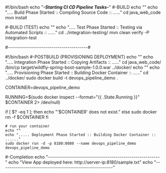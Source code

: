 #!/bin/bash
echo "*******-Starting CI CD Pipeline Tasks-*******"
#-BUILD
echo ""
echo "..... Build Phase Started :: Compiling Source Code :: ......"
cd java_web_code
mvn install

#-BUILD (TEST)
echo ""
echo "..... Test Phase Started :: Testing via Automated Scripts :: ......"
cd ../integration-testing/
mvn clean verify -P integration-test

#----------------------------------------#

#!/bin/bash
#-POSTBUILD (PROVISIONING DEPLOYMENT)
echo ""
echo "..... Integration Phase Started :: Copying Artifacts :: ......"
cd java_web_code/
/bin/cp target/wildfly-spring-boot-sample-1.0.0.war ../docker/
echo ""
echo "..... Provisioning Phase Started :: Building Docker Container :: ......"
cd ../docker/
sudo docker build -t devops_pipeline_demo .


CONTAINER=devops_pipeline_demo
 
RUNNING=$(sudo docker inspect --format="{{ .State.Running }}" $CONTAINER 2> /dev/null)

if [ $? -eq 1 ]; then
  echo "'$CONTAINER' does not exist."
else
  sudo docker rm -f $CONTAINER
fi

    # run your container
    echo ""
	echo "..... Deployment Phase Started :: Building Docker Container :: ......"
	sudo docker run -d -p 8180:8080 --name devops_pipeline_demo devops_pipeline_demo


#-Completion
echo "--------------------------------------------------------"
echo "View App deployed here: http://server-ip:8180/sample.txt"
echo "--------------------------------------------------------"